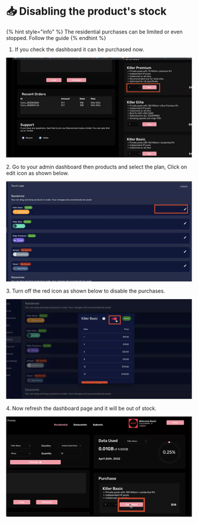 # 📥 Disabling the product's stock

{% hint style="info" %}
The residential purchases can be limited or even stopped. Follow the guide&#x20;
{% endhint %}

1. If you check the dashboard it can be purchased now.

![](<../.gitbook/assets/1 (71) (1).png>)

2\. Go to your admin dashboard then products and select the plan, Click on edit icon as shown below.

![](<../.gitbook/assets/1 (72) (7).png>)

3\. Turn off the red icon as shown below to disable the purchases.&#x20;

![](<../.gitbook/assets/1 (73) (3).png>)

4\. Now refresh the dashboard page and it will be out of stock.

![](<../.gitbook/assets/1 (74) (2).png>)
